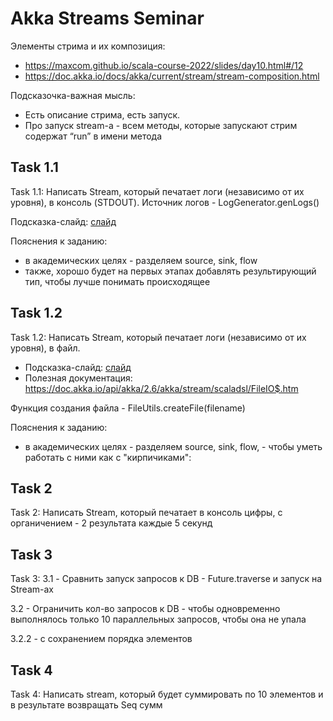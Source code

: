 # Akka Streams Seminar

Элементы стрима и их композиция:
- https://maxcom.github.io/scala-course-2022/slides/day10.html#/12
- https://doc.akka.io/docs/akka/current/stream/stream-composition.html

Подсказочка-важная мысль:
- Есть описание стрима, есть запуск. 
- Про запуск stream-а - всем методы, которые запускают стрим содержат “run” в имени метода

## Task 1.1
Task 1.1: Написать Stream, который печатает логи (независимо от их уровня), в консоль (STDOUT). Источник логов - LogGenerator.genLogs()

Подсказка-слайд: [слайд](https://maxcom.github.io/scala-course-2022/slides/day10.html#/19])

Пояснения к заданию:
- в академических целях - разделяем source, sink, flow
- также, хорошо будет на первых этапах добавлять результирующий тип, чтобы лучше понимать происходящее

## Task 1.2
Task 1.2: Написать Stream, который печатает логи (независимо от их уровня), в файл.
- Подсказка-слайд: [слайд](https://maxcom.github.io/scala-course-2022/slides/day10.html#/19)
- Полезная документация: https://doc.akka.io/api/akka/2.6/akka/stream/scaladsl/FileIO$.htm

Функция создания файла - FileUtils.createFile(filename)

Пояснения к заданию:
- в академических целях - разделяем source, sink, flow, - чтобы уметь работать с ними как с "кирпичиками":

## Task 2
Task 2: Написать Stream, который печатает в консоль цифры, с органичением - 2 результата каждые 5 секунд

## Task 3
Task 3:
3.1 - Сравнить запуск запросов к DB - Future.traverse и запуск на Stream-ах

3.2 - Ограничить кол-во запросов к DB - чтобы одновременно выполнялось только 10 параллельных запросов, чтобы она не упала

3.2.2 - с сохранением порядка элементов

## Task 4
Task 4: Написать stream, который будет суммировать по 10 элементов и в результате возвращать Seq сумм